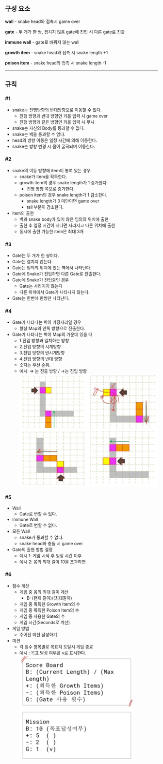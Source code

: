 ## 구성 요소

**wall** - snake head와 접촉시 game over

**gate** - 두 개가 한 쌍, 겹치지 않음 gate에 진입 시 다른 gate로 진출

**immune wall** - gate로 바뀌지 않는 wall

**growth item** - snake head와 접촉 시 snake length +1

**poison item** - snake head와 접촉 시 snake length -1

---

## 규칙

### #1

- snake는 진행방향의 반대방향으로 이동할 수 없다.
    - 진행 방향과 반대 방향인 키를 입력 시 game over
    - 진행 방향과 같은 방향인 키를 입력 시 무시
- snake는 자신의 Body를 통과할 수 없다.
- snake는 벽을 통과할 수 없다.
- head의 방향 이동은 일정 시간에 의해 이동한다.
- snake는 방향 변경 시 몸이 굴곡되며 이동한다.

### #2

- snake의 이동 방향에 item이 놓여 있는 경우
    - snake가 item을 획득한다.
    - growth item의 경우 snake length가 1 증가한다.
        - 진행 방향 쪽으로 증가한다.
    - poison item의 경우 snake length가 1 감소한다.
        - snake length가 3 미만이면 game over
        - tail 부분이 감소한다.
- item의 출현
    - 벽과 snake body가 있지 않은 임의의 위치에 출현
    - 출현 후 일정 시간이 지나면 사라지고 다른 위치에 출현
    - 동시에 출현 가능한 item은 최대 3개

### #3

- Gate는 두 개가 한 쌍이다.
- Gate는 겹치지 않는다.
- Gate는 임의의 위치에 있는 벽에서 나타난다.
- Gate에 Snake가 진입하면 다른 Gate로 진출한다.
- Gate에 Snake가 진입중인 경우
    - Gate는 사라지지 않는다
    - 다른 위치에서 Gate가 나타나지 않는다.
- Gate는 한번에 한쌍만 나타난다.

### #4

- Gate가 나타나는 벽이 가장자리일 경우
    - 항상 Map의 안쪽 방향으로 진출한다.
- Gate가 나타나는 벽이 Map의 가운데 있을 때
    - 1.진입 방향과 일치하는 방향
    - 2.진입 방향의 시계방향
    - 3.진입 방향의 반시계방향
    - 4.진입 방향의 반대 방향
    - 숫자는 우선 순위.
    - 예시: ⇒ 는 진출 방향 / →는 진입 방향
        ![Gate](explain/Gate.png)
        

### #5

- Wall
    - Gate로 변할 수 있다.
- Immune Wall
    - Gate로 변할 수 없다.
- 모든 Wall
    - snake가 통과할 수 없다.
    - snake head와 충돌 시 game over
- Gate의 출현 방법 결정
    - 예시 1: 게임 시작 후 일정 시간 이후
    - 예시 2: 몸의 최대 길이 10을 초과하면

### #6

- 점수 계산
    - 게임 중 몸의 최대 길이 계산
        - B: (현재 길이)/(최대길이)
    - 게임 중 획득한 Growth Item의 수
    - 게임 중 획득한 Poison Item의 수
    - 게임 중 사용한 Gate의 수
    - 게임 시간(Seconds로 계산)
- 게임 방법
    - 주어진 미션 달성하기
- 미션
    - 각 점수 항목별로 목표치 도달시 게임 종료
    - 예시 : 목표 달성 여부를 v로 표시한다.
        ![Mission](explain/Mission.png)